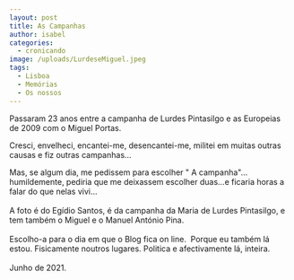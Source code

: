 ```yaml
---
layout: post
title: As Campanhas
author: isabel
categories:
  - cronicando
image: /uploads/LurdeseMiguel.jpeg
tags:
  - Lisboa
  - Memórias
  - Os nossos
---
```

Passaram 23 anos entre a campanha de Lurdes Pintasilgo e as Europeias de 2009 com o Miguel Portas.

Cresci, envelheci, encantei-me, desencantei-me, militei em muitas outras causas e fiz outras campanhas…

Mas, se algum dia, me pedissem para escolher " A campanha"…humildemente, pediria que me deixassem escolher duas…e ficaria horas a falar do que nelas vivi…<br><br>A foto é do Eg&iacute;dio Santos, é da campanha da Maria de Lurdes Pintasilgo, e tem também o Miguel e o Manuel Ant&oacute;nio Pina.<br><br>Escolho-a para o dia em que o Blog fica on line.&nbsp; Porque eu também l&aacute; estou. Fisicamente noutros lugares. Politica e afectivamente l&aacute;, inteira.<br><br>Junho de 2021.
